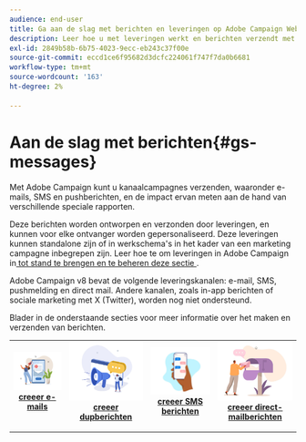 ```yaml
---
audience: end-user
title: Ga aan de slag met berichten en leveringen op Adobe Campaign Web
description: Leer hoe u met leveringen werkt en berichten verzendt met Campagne Web
exl-id: 2849b58b-6b75-4023-9ecc-eb243c37f00e
source-git-commit: eccd1ce6f95682d3dcfc224061f747f7da0b6681
workflow-type: tm+mt
source-wordcount: '163'
ht-degree: 2%

---
```



# Aan de slag met berichten{#gs-messages}

Met Adobe Campaign kunt u kanaalcampagnes verzenden, waaronder e-mails, SMS en pushberichten, en de impact ervan meten aan de hand van verschillende speciale rapporten.

Deze berichten worden ontworpen en verzonden door leveringen, en kunnen voor elke ontvanger worden gepersonaliseerd. Deze leveringen kunnen standalone zijn of in werkschema&#39;s in het kader van een marketing campagne inbegrepen zijn. Leer hoe te om leveringen in Adobe Campaign in [&#x200B; tot stand te brengen en te beheren deze sectie &#x200B;](gs-deliveries.md).

Adobe Campaign v8 bevat de volgende leveringskanalen: e-mail, SMS, pushmelding en direct mail. Andere kanalen, zoals in-app berichten of sociale marketing met X (Twitter), worden nog niet ondersteund.

Blader in de onderstaande secties voor meer informatie over het maken en verzenden van berichten.

<table style="table-layout:fixed">
    <tr style="border: 0;">
    <td align="center">
    <a href="../email/create-email.md">
    <img alt="E-mailsectie maken" src="assets/do-not-localize/email.jpg">
    </a>
    <div><a href="../email/create-email.md"><strong> creeer e-mails </strong>
    </div>
    <p>
    </td>
    <td align="center">
    <a href="../push/create-push.md">
      <img alt="Sectie Pushmeldingen maken" src="assets/do-not-localize/push.jpg">
    </a>
    <div>
    <a href="../push/gs-push.md"><strong> creeer dupberichten </strong></a>
    </div>
    <p>
    </td>
    <td align="center">
    <a href="../sms/create-sms.md">
      <img alt="Sectie SMS-berichten maken" src="assets/do-not-localize/sms.jpg">
    </a>
    </div>
    <div>
    <a href="../sms/create-sms.md"><strong> creeer SMS berichten </strong></a>
    </div>
    <p>
    </td>
    <td align="center">
    <a href="../direct-mail/gs-direct-mail.md">
      <img alt="Sectie voor direct-mailberichten maken" src="assets/do-not-localize/direct-mail.jpg">
    </a>
    <div>
    <a href="../direct-mail/gs-direct-mail.md"><strong> creeer direct-mailberichten </strong></a>
    </div>
    <p>
    </td>
    </tr>
</table>
